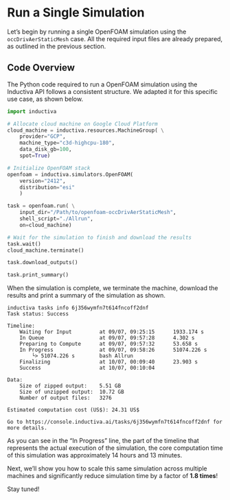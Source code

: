 # Run a Single Simulation
Let’s begin by running a single OpenFOAM simulation using the `occDrivAerStaticMesh` case.
All the required input files are already prepared, as outlined in the previous section.

## Code Overview
The Python code required to run a OpenFOAM simulation using the Inductiva API follows a consistent structure. We adapted it for this specific use case, as shown below.

```python
import inductiva

# Allocate cloud machine on Google Cloud Platform
cloud_machine = inductiva.resources.MachineGroup( \
    provider="GCP",
    machine_type="c3d-highcpu-180",
    data_disk_gb=100,
    spot=True)

# Initialize OpenFOAM stack
openfoam = inductiva.simulators.OpenFOAM(
    version="2412",
    distribution="esi"
    )

task = openfoam.run( \
    input_dir="/Path/to/openfoam-occDrivAerStaticMesh",
    shell_script="./Allrun",
    on=cloud_machine)

# Wait for the simulation to finish and download the results
task.wait()
cloud_machine.terminate()

task.download_outputs()

task.print_summary()
```

When the simulation is complete, we terminate the machine, download the results and print a summary of the simulation 
as shown.

```
inductiva tasks info 6j356wymfn7t614fncoff2dnf
Task status: Success

Timeline:
	Waiting for Input         at 09/07, 09:25:15      1933.174 s
	In Queue                  at 09/07, 09:57:28      4.302 s
	Preparing to Compute      at 09/07, 09:57:32      53.658 s
	In Progress               at 09/07, 09:58:26      51074.226 s
		└> 51074.226 s        bash Allrun
	Finalizing                at 10/07, 00:09:40      23.903 s
	Success                   at 10/07, 00:10:04      

Data:
	Size of zipped output:    5.51 GB
	Size of unzipped output:  10.72 GB
	Number of output files:   3276

Estimated computation cost (US$): 24.31 US$

Go to https://console.inductiva.ai/tasks/6j356wymfn7t614fncoff2dnf for more details.
```

As you can see in the “In Progress” line, the part of the timeline that represents the actual execution of the simulation, 
the core computation time of this simulation was approximately 14 hours and 13 minutes.

Next, we’ll show you how to scale this same simulation across multiple machines and significantly 
reduce simulation time by a factor of **1.8 times**!

Stay tuned!